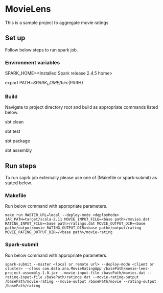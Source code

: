 # MovieLens 
This is a sample project to aggregate movie ratings  

## Set up 
Follow below steps to run spark job.

### Environment variables

SPARK_HOME=<Installed Spark release 2.4.5 home>

export PATH=${SPARK_HOME}/bin:${PARH}

### Build

Navigate to project directory root and build as appropriate commands listed below.

sbt clean 

sbt test

sbt package 

sbt assembly 

## Run steps 

To run saprk job externally please use one of (Makefile or spark-submit) as stated below.

### Makefile
Run below command with appropriate parameters.

```make run MASTER_URL=local --deploy-mode <deployMode> JAR_PATH=target/scala-2.11 MOVIE_INPUT_FILE=<base path>/movies.dat RATING_INPUT_FILE=<base path>/ratings.dat MOVIE_OUTPUT_DIR=<base path>/output/movie RATING_OUTPUT_DIR=<base path>/output/rating MOVIE_RATING_OUTPUT_DIR=/<base path>/movie-rating```

### Spark-submit
Run below command with appropriate parameters.

```spark-submit --master <local or remote url> --deploy-mode <client or cluster> --class com.data.ana.MovieRatingApp /basePath/movie-lens-project-assembly-1.0.jar --movie-input-file /basePath/movies.dat --rating-input-file /basePath/ratings.dat --movie-rating-output /basePath/movie-rating --movie-output /basePath/movie --rating-output /basePath/rating```














